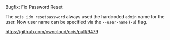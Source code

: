 Bugfix: Fix Password Reset

The `ocis idm resetpassword` always used the hardcoded `admin` name for the user. Now user name can be specified via the `--user-name` (`-u`) flag.

https://github.com/owncloud/ocis/pull/9479
